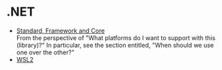 # .NET

- [Standard, Framework and Core](https://medium.com/@mohamedabdeen/now-we-have-net-standard-net-framework-net-core-f9dda9dacf65)<br />
    From the perspective of "What platforms do I want to support with this (library)?" In particular, see the section entitled, "When should we use one over the other?"
- [WSL2](./wsl2/)
